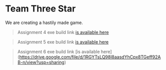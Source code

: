 # Team Three Star

We are creating a hastily made game.

> Assignment 4 exe build link [is available here](https://drive.google.com/file/d/1ql6HQkUQsSn9okolxfKPhhOj-QEDtpuJ/view?usp=sharing)

> Assignment 5 exe build link [is available here](https://drive.google.com/file/d/1SyKzo8UkNBh3tH2xa6uLFmwC61zXnSdX/view?usp=sharing)

> Assignment 6 exe build link [is available here] (https://drive.google.com/file/d/1RGYTsLQ98l8aasdYhCpx8TGeff92AB-n/view?usp=sharing)
